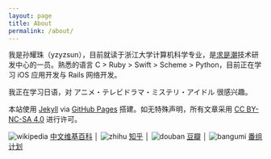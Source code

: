 ```yaml
---
layout: page
title: About
permalink: /about/
---
```


我是孙耀珠（yzyzsun），目前就读于浙江大学计算机科学专业，是[求是潮](http://www.qsc.zju.edu.cn)技术研发中心的一员。熟悉的语言 C > Ruby > Swift > Scheme > Python，目前正在学习 iOS 应用开发与 Rails 网络开发。

我正在学习日语，对 アニメ・テレビドラマ・ミステリ・アイドル 很感兴趣。

本站使用 [Jekyll](http://jekyllrb.com) via [GitHub Pages](https://pages.github.com) 搭建。如无特殊声明，所有文章采用 [CC BY-NC-SA 4.0](http://creativecommons.org/licenses/by-nc-sa/4.0/deed.zh) 进行许可。

![wikipedia](/images/wikipedia.ico) [中文维基百科](https://zh.wikipedia.org/wiki/User:Yzyzsun) │
![zhihu](/images/zhihu.ico) [知乎](http://www.zhihu.com/people/yzyzsun) │
![douban](/images/douban.ico) [豆瓣](http://www.douban.com/people/yzyzsun/) │
![bangumi](/images/bangumi.ico) [番组计划](http://bgm.tv/user/yzyzsun)
